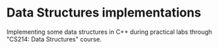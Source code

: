 # Data Structures implementations
Implementing some data structures in C++ during practical labs through "CS214: Data Structures" course.
